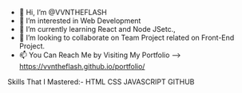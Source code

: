 - 👋 Hi, I’m @VVNTHEFLASH
- 👀 I’m interested in Web Development
- 🌱 I’m currently learning React and Node JSetc.,
- 💞️ I’m looking to collaborate on Team Project related on Front-End Project.
- 📫 You Can Reach Me by Visiting My Portfolio -->   https://vvntheflash.github.io/portfolio/

Skills That I Mastered:-
HTML
CSS
JAVASCRIPT
GITHUB

<!---
VVNTHEFLASH/VVNTHEFLASH is a ✨ special ✨ repository because its `README.md` (this file) appears on your GitHub profile.
You can click the Preview link to take a look at your changes.
--->
